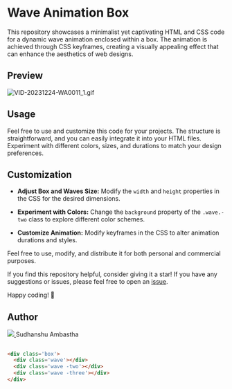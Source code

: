 # Wave Animation Box

This repository showcases a minimalist yet captivating HTML and CSS code for a dynamic wave animation enclosed within a box. The animation is achieved through CSS keyframes, creating a visually appealing effect that can enhance the aesthetics of web designs.

## Preview
![VID-20231224-WA0011_1.gif](https://github.com/Sudhanshu-Ambastha/Attendance-app-for-teachers-on-one-compiler/assets/135802131/99306bab-9e8d-40fa-8236-25120a406753)

## Usage
Feel free to use and customize this code for your projects. The structure is straightforward, and you can easily integrate it into your HTML files. Experiment with different colors, sizes, and durations to match your design preferences.

## Customization

- **Adjust Box and Waves Size:** Modify the `width` and `height` properties in the CSS for the desired dimensions.

- **Experiment with Colors:** Change the `background` property of the `.wave.-two` class to explore different color schemes.

- **Customize Animation:** Modify keyframes in the CSS to alter animation durations and styles.

Feel free to use, modify, and distribute it for both personal and commercial purposes.

If you find this repository helpful, consider giving it a star! If you have any suggestions or issues, please feel free to open an [issue](https://github.com/yourusername/wave-animation-box/issues).

Happy coding! 🚀

## Author
<a href = "https://github.com/Sudhanshu-Ambastha/Wave-Animation-Box/contributors">
  <img src = "https://contrib.rocks/image?repo=Sudhanshu-Ambastha/Wave-Animation-Box"/>
</a>
Sudhanshu Ambastha

##
```html
<div class='box'>
  <div class='wave'></div>
  <div class='wave -two'></div>
  <div class='wave -three'></div> 
</div>

